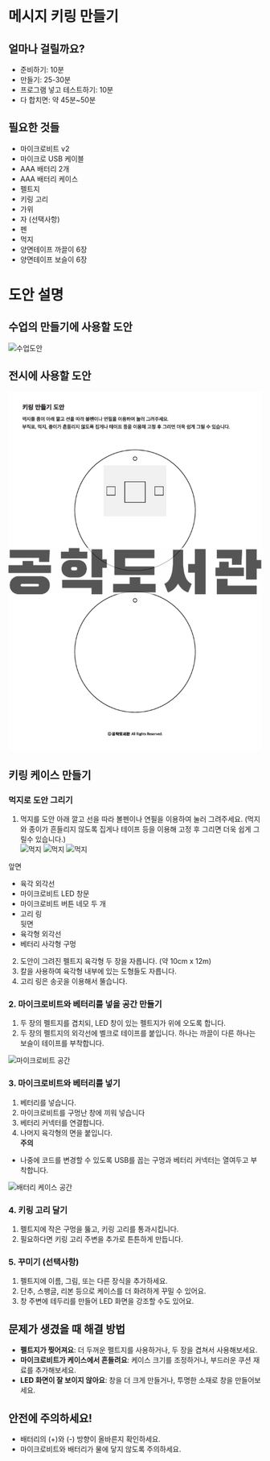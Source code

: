 # 메시지 키링 만들기
## 얼마나 걸릴까요?
- 준비하기: 10분
- 만들기: 25-30분
- 프로그램 넣고 테스트하기: 10분
- 다 합치면: 약 45분~50분

## 필요한 것들
- 마이크로비트 v2
- 마이크로 USB 케이블
- AAA 배터리 2개
- AAA 배터리 케이스
- 펠트지   
- 키링 고리
- 가위  
- 자 (선택사항)
- 펜   
- 먹지  
- 양면테이프 까끌이 6장
- 양면테이프 보슬이 6장 

# 도안 설명 
## 수업의 만들기에 사용할 도안
![수업도안](/img/keyring_v0_2_watermark.jpg)
## 전시에 사용할 도안 
![전시도안](/img/keyring_v0_2_exibition_watermark.jpg)

## 키링 케이스 만들기
### 먹지로 도안 그리기  
1. 먹지를 도안 아래 깔고 선을 따라 볼펜이나 연필을 이용하여 눌러 그려주세요. (먹지와 종이가 흔들리지 않도록 집게나 테이프 등을 이용해 고정 후 그리면 더욱 쉽게 그릴수 있습니다.)  
![먹지](/img/placement.JPG)
![먹지](/img/drawing_line.JPG)
![먹지](/img/drawing.JPG)

앞면 
- 육각 외각선  
- 마이크로비트 LED 창문 
- 마이크로비트 버튼 네모 두 개 
- 고리 링  
뒷면 
- 육각형 외각선
- 베터리 사각형 구멍 

2. 도안이 그려진 펠트지 육각형 두 장을 자릅니다. (약 10cm x 12m)
3. 칼을 사용하여 육각형 내부에 있는 도형들도 자릅니다. 
4. 고리 링은 송곳을 이용해서 뚤습니다. 

### 2. 마이크로비트와 베터리를 넣을 공간 만들기
1. 두 장의 펠트지를 겹치되, LED 창이 있는 펠트지가 위에 오도록 합니다.
2. 두 장의 펠트지의 외각선에 벨크로 테이프를 붙입니다. 하나는 까끌이 다른 하나는 보슬이 테이프를 부착합니다. 

![마이크로비트 공간](/img/stick.JPG)

### 3. 마이크로비트와 베터리를 넣기 
1. 베터리를 넣습니다. 
2. 마이크로비트를 구멍난 창에 끼워 넣습니다  
3. 베터리 커넥터를 연결합니다. 
4. 나머지 육각형의 면을 붙입니다.  
**주의**  
- 나중에 코드를 변경할 수 있도록 USB를 꼽는 구멍과 베터리 커넥터는 열여두고 부착합니다. 

![배터리 케이스 공간](/img/USB_cable_space.JPG)

### 4. 키링 고리 달기 
1. 펠트지에 작은 구멍을 뚫고, 키링 고리를 통과시킵니다.
2. 필요하다면 키링 고리 주변을 추가로 튼튼하게 만듭니다.

### 5. 꾸미기 (선택사항)
1. 펠트지에 이름, 그림, 또는 다른 장식을 추가하세요.
2. 단추, 스팽글, 리본 등으로 케이스를 더 화려하게 꾸밀 수 있어요.
3. 창 주변에 테두리를 만들어 LED 화면을 강조할 수도 있어요.

## 문제가 생겼을 때 해결 방법

- **펠트지가 찢어져요**: 더 두꺼운 펠트지를 사용하거나, 두 장을 겹쳐서 사용해보세요.
- **마이크로비트가 케이스에서 흔들려요**: 케이스 크기를 조정하거나, 부드러운 쿠션 재료를 추가해보세요.
- **LED 화면이 잘 보이지 않아요**: 창을 더 크게 만들거나, 투명한 소재로 창을 만들어보세요.

## 안전에 주의하세요!

- 배터리의 (+)와 (-) 방향이 올바른지 확인하세요.
- 마이크로비트와 배터리가 물에 닿지 않도록 주의하세요.